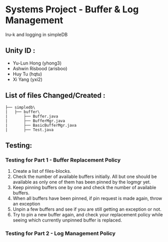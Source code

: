 # Systems Project - Buffer & Log Management
lru-k and logging in simpleDB

## Unity ID :

+ Yu-Lun Hong (yhong3)
+ Ashwin Risbood (arisboo)
+ Huy Tu (hqtu)
+ Xi Yang (yxi2)

## List of files Changed/Created :

```
├── simpledb\
|   ├── buffer\ 
|       ├── Buffer.java
|       ├── BufferMgr.java
|       ├── BasicBufferMgr.java
|       ├── Test.java
```

## Testing: 
### Testing for Part 1 - Buffer Replacement Policy

1. Create a list of files-blocks.
2. Check the number of available buffers initially. All but one should be available as only
one of them has been pinned by the logmgr yet.
3. Keep pinning buffers one by one and check the number of available buffers.
4. When all buffers have been pinned, if pin request is made again, throw an exception
6. Unpin a few buffers and see if you are still getting an exception or not.
7. Try to pin a new buffer again, and check your replacement policy while seeing which
currently unpinned buffer is replaced.

### Testing for Part 2 - Log Management Policy


